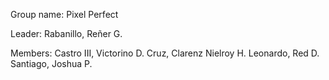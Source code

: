 Group name:
  Pixel Perfect

Leader:
  Rabanillo, Reñer G.

Members:
  Castro III, Victorino D.
  Cruz, Clarenz Nielroy H.
  Leonardo, Red D.
  Santiago, Joshua P.